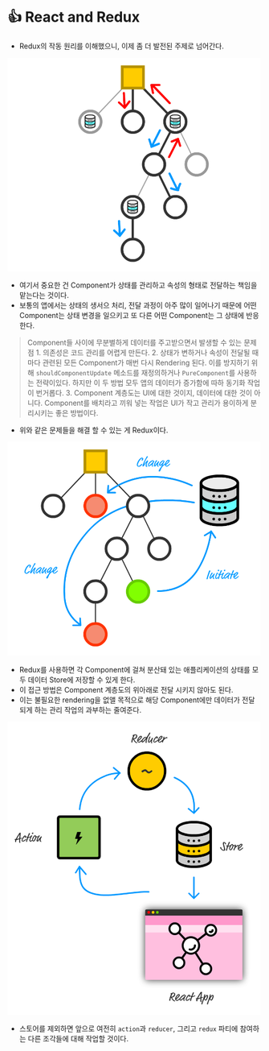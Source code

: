 # 👍 React and Redux

- Redux의 작동 원리를 이해했으니, 이제 좀 더 발전된 주제로 넘어간다.

![component](../image/ReactAndRedux/component.png)

- 여기서 중요한 건 Component가 상태를 관리하고 속성의 형태로 전달하는 책임을 맡는다는 것이다.
- 보통의 앱에서는 상태의 생서으 처리, 전달 과정이 아주 많이 일어나기 때문에 어떤 Component는 상태 변경을 일으키고 또 다른 어떤 Component는 그 상태에 반응한다.

> Component들 사이에 무분별하게 데이터를 주고받으면서 발생할 수 있는 문제점
    1. 의존성은 코드 관리를 어렵게 만든다.
    2. 상태가 변하거나 속성이 전달될 때마다 관련된 모든 Component가 매번 다시 Rendering 된다. 이를 방지하기 위해 `shouldComponentUpdate` 메소드를 재정의하거나 `PureComponent`를 사용하는 전략이있다. 하지만 이 두 방법 모두 앱의 데이터가 증가함에 따하 동기화 작업이 번거롭다.
    3. Component 계층도는 UI에 대한 것이지, 데이터에 대한 것이 아니다. Component를 배치라고 끼워 넣는 작업은 UI가 작고 관리가 용이하게 분리시키는 좋은 방법이다.

- 위와 같은 문제들을 해결 할 수 있는 게 Redux이다.

![ReduxComponent](../image/ReactAndRedux/ReduxComponent.png)

- Redux를 사용하면 각 Component에 걸쳐 분산돼 있는 애플리케이션의 상태를 모두 데이터 Store에 저장할 수 있게 한다.
- 이 접근 방법은 Component 계층도의 위아래로 전달 시키지 않아도 된다.
- 이는 불필요한 rendering을 없앨 목적으로 해당 Component에만 데이터가 전달되게 하는 관리 작업의 과부하는 줄여준다.


![ReduxOverview](../image/ReactAndRedux/reduxOverview.png)

- 스토어를 제외하면 앞으로 여전히 `action`과 `reducer`, 그리고 `redux` 파티에 참여하는 다른 조각들에 대해 작업할 것이다.

